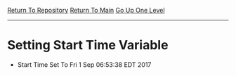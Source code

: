 [Return To Repository](https://github.com/deathbybandaid/piholeparser/blob/master/)
[Return To Main](https://github.com/deathbybandaid/piholeparser/blob/master/RecentRunLogs/README.md)
[Go Up One Level](https://github.com/deathbybandaid/piholeparser/blob/master/RecentRunLogs/housekeepingscripts/40-Running-Housekeeping-Tasks.md)
____________________________________
# Setting Start Time Variable

* Start Time Set To Fri 1 Sep 06:53:38 EDT 2017
